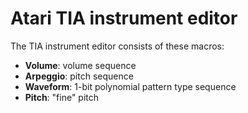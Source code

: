# Atari TIA instrument editor

The TIA instrument editor consists of these macros:

- **Volume**: volume sequence
- **Arpeggio**: pitch sequence
- **Waveform**: 1-bit polynomial pattern type sequence
- **Pitch**: "fine" pitch
